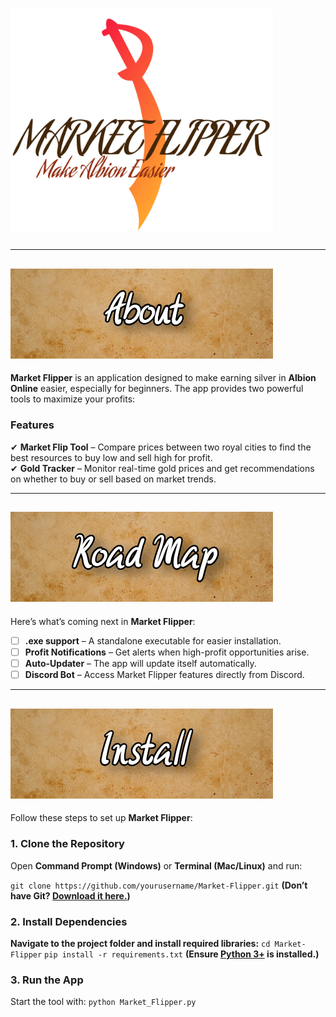 # <img src="Market_Flipper.png" alt="Market Flipper Title" width="420">

---

## <img src="About.png" alt="About Title" width="420">
**Market Flipper** is an application designed to make earning silver in **Albion Online** easier, especially for beginners. The app provides two powerful tools to maximize your profits:  

### Features  
✔ **Market Flip Tool** – Compare prices between two royal cities to find the best resources to buy low and sell high for profit.  
✔ **Gold Tracker** – Monitor real-time gold prices and get recommendations on whether to buy or sell based on market trends.  

---

## <img src="Road.png" alt="Road Map Title" width="420">
Here’s what’s coming next in **Market Flipper**:  

- [ ] **.exe support** – A standalone executable for easier installation.  
- [ ] **Profit Notifications** – Get alerts when high-profit opportunities arise.  
- [ ] **Auto-Updater** – The app will update itself automatically.  
- [ ] **Discord Bot** – Access Market Flipper features directly from Discord.  

---

## <img src="install.png" alt="Install Title" width="420">
Follow these steps to set up **Market Flipper**:  

### 1. Clone the Repository  
Open **Command Prompt (Windows)** or **Terminal (Mac/Linux)** and run:  

`git clone https://github.com/yourusername/Market-Flipper.git`
**(Don’t have Git? [Download it here.](https://git-scm.com/downloads))**

### 2. Install Dependencies
**Navigate to the project folder and install required libraries:**
`cd Market-Flipper`
`pip install -r requirements.txt`
**(Ensure [Python 3+](https://www.python.org/downloads/) is installed.)**

### 3. Run the App
Start the tool with:
`python Market_Flipper.py`
